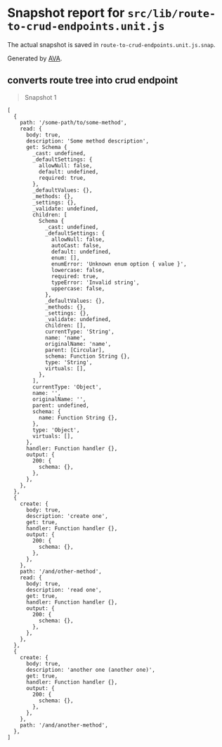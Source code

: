 # Snapshot report for `src/lib/route-to-crud-endpoints.unit.js`

The actual snapshot is saved in `route-to-crud-endpoints.unit.js.snap`.

Generated by [AVA](https://avajs.dev).

## converts route tree into crud endpoint

> Snapshot 1

    [
      {
        path: '/some-path/to/some-method',
        read: {
          body: true,
          description: 'Some method description',
          get: Schema {
            _cast: undefined,
            _defaultSettings: {
              allowNull: false,
              default: undefined,
              required: true,
            },
            _defaultValues: {},
            _methods: {},
            _settings: {},
            _validate: undefined,
            children: [
              Schema {
                _cast: undefined,
                _defaultSettings: {
                  allowNull: false,
                  autoCast: false,
                  default: undefined,
                  enum: [],
                  enumError: 'Unknown enum option { value }',
                  lowercase: false,
                  required: true,
                  typeError: 'Invalid string',
                  uppercase: false,
                },
                _defaultValues: {},
                _methods: {},
                _settings: {},
                _validate: undefined,
                children: [],
                currentType: 'String',
                name: 'name',
                originalName: 'name',
                parent: [Circular],
                schema: Function String {},
                type: 'String',
                virtuals: [],
              },
            ],
            currentType: 'Object',
            name: '',
            originalName: '',
            parent: undefined,
            schema: {
              name: Function String {},
            },
            type: 'Object',
            virtuals: [],
          },
          handler: Function handler {},
          output: {
            200: {
              schema: {},
            },
          },
        },
      },
      {
        create: {
          body: true,
          description: 'create one',
          get: true,
          handler: Function handler {},
          output: {
            200: {
              schema: {},
            },
          },
        },
        path: '/and/other-method',
        read: {
          body: true,
          description: 'read one',
          get: true,
          handler: Function handler {},
          output: {
            200: {
              schema: {},
            },
          },
        },
      },
      {
        create: {
          body: true,
          description: 'another one (another one)',
          get: true,
          handler: Function handler {},
          output: {
            200: {
              schema: {},
            },
          },
        },
        path: '/and/another-method',
      },
    ]
